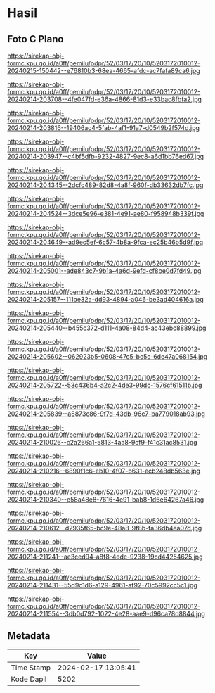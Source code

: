 # Hasil

## Foto C Plano

https://sirekap-obj-formc.kpu.go.id/a0ff/pemilu/pdpr/52/03/17/20/10/5203172010012-20240215-150442--e76810b3-68ea-4665-afdc-ac7fafa89ca6.jpg

https://sirekap-obj-formc.kpu.go.id/a0ff/pemilu/pdpr/52/03/17/20/10/5203172010012-20240214-203708--4fe047fd-e36a-4866-81d3-e33bac8fbfa2.jpg

https://sirekap-obj-formc.kpu.go.id/a0ff/pemilu/pdpr/52/03/17/20/10/5203172010012-20240214-203816--19406ac4-5fab-4af1-91a7-d0549b2f574d.jpg

https://sirekap-obj-formc.kpu.go.id/a0ff/pemilu/pdpr/52/03/17/20/10/5203172010012-20240214-203947--c4bf5dfb-9232-4827-9ec8-a6d1bb76ed67.jpg

https://sirekap-obj-formc.kpu.go.id/a0ff/pemilu/pdpr/52/03/17/20/10/5203172010012-20240214-204345--2dcfc489-82d8-4a8f-960f-db33632db7fc.jpg

https://sirekap-obj-formc.kpu.go.id/a0ff/pemilu/pdpr/52/03/17/20/10/5203172010012-20240214-204524--3dce5e96-e381-4e91-ae80-f958948b339f.jpg

https://sirekap-obj-formc.kpu.go.id/a0ff/pemilu/pdpr/52/03/17/20/10/5203172010012-20240214-204649--ad9ec5ef-6c57-4b8a-9fca-ec25b46b5d9f.jpg

https://sirekap-obj-formc.kpu.go.id/a0ff/pemilu/pdpr/52/03/17/20/10/5203172010012-20240214-205001--ade843c7-9b1a-4a6d-9efd-cf8be0d7fd49.jpg

https://sirekap-obj-formc.kpu.go.id/a0ff/pemilu/pdpr/52/03/17/20/10/5203172010012-20240214-205157--111be32a-dd93-4894-a046-be3ad404616a.jpg

https://sirekap-obj-formc.kpu.go.id/a0ff/pemilu/pdpr/52/03/17/20/10/5203172010012-20240214-205440--b455c372-d111-4a08-84d4-ac43ebc88899.jpg

https://sirekap-obj-formc.kpu.go.id/a0ff/pemilu/pdpr/52/03/17/20/10/5203172010012-20240214-205602--062923b5-0608-47c5-bc5c-6de47a068154.jpg

https://sirekap-obj-formc.kpu.go.id/a0ff/pemilu/pdpr/52/03/17/20/10/5203172010012-20240214-205722--53c436b4-a2c2-4de3-99dc-1576cf61511b.jpg

https://sirekap-obj-formc.kpu.go.id/a0ff/pemilu/pdpr/52/03/17/20/10/5203172010012-20240214-205839--a8873c86-9f7d-43db-96c7-ba779018ab93.jpg

https://sirekap-obj-formc.kpu.go.id/a0ff/pemilu/pdpr/52/03/17/20/10/5203172010012-20240214-210026--c2a266a1-5813-4aa8-9cf9-f41c31ac8531.jpg

https://sirekap-obj-formc.kpu.go.id/a0ff/pemilu/pdpr/52/03/17/20/10/5203172010012-20240214-210216--6890f1c6-eb10-4f07-b631-ecb248db563e.jpg

https://sirekap-obj-formc.kpu.go.id/a0ff/pemilu/pdpr/52/03/17/20/10/5203172010012-20240214-210340--e58a48e8-7616-4e91-bab8-1d6e64267a46.jpg

https://sirekap-obj-formc.kpu.go.id/a0ff/pemilu/pdpr/52/03/17/20/10/5203172010012-20240214-210612--d2935f65-bc9e-48a8-9f8b-fa36db4ea07d.jpg

https://sirekap-obj-formc.kpu.go.id/a0ff/pemilu/pdpr/52/03/17/20/10/5203172010012-20240214-211241--ae3ced94-a8f8-4ede-9238-19cd44254625.jpg

https://sirekap-obj-formc.kpu.go.id/a0ff/pemilu/pdpr/52/03/17/20/10/5203172010012-20240214-211431--55d9c1d6-a129-4961-af92-70c5992cc5c1.jpg

https://sirekap-obj-formc.kpu.go.id/a0ff/pemilu/pdpr/52/03/17/20/10/5203172010012-20240214-211554--3db0d792-1022-4e28-aae9-d96ca78d8844.jpg


## Metadata

| Key        | Value               |
| ---------- | ------------------- |
| Time Stamp | 2024-02-17 13:05:41 |
| Kode Dapil | 5202                |



